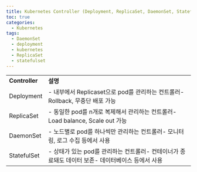```yaml
---
title: Kubernetes Controller (Deployment, ReplicaSet, DaemonSet, StatefulSet)
toc: true
categories:
  - Kubernetes
tags:
  - DaemonSet
  - deployment
  - kubernetes
  - ReplicaSet
  - statefulset
---
```




|  |  |
| --- | --- |
| **Controller** | **설명** |
| Deployment | - 내부에서 Replicaset으로 pod를 관리하는 컨트롤러- Rollback, 무중단 배포 가능 |
| ReplicaSet | - 동일한 pod를 n개로 복제해서 관리하는 컨트롤러- Load balance, Scale out 가능 |
| DaemonSet | - 노드별로 pod를 하나씩만 관리하는 컨트롤러- 모니터링, 로그 수집 등에서 사용 |
| StatefulSet | - 상태가 있는 pod를 관리하는 컨트롤러- 컨테이너가 종료돼도 데이터 보존- 데이터베이스 등에서 사용 |


 

